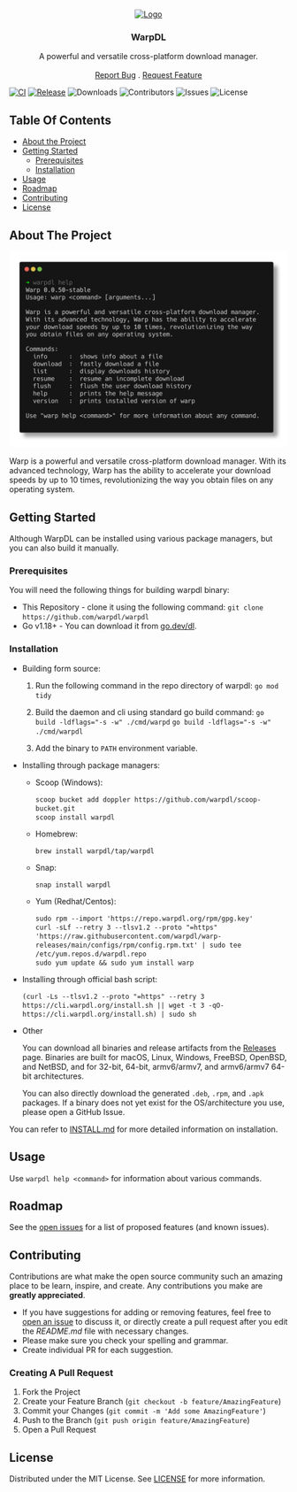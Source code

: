 <br/>
<p align="center">
  <a href="https://github.com/warpdl/warpdl">
    <img src="https://avatars.githubusercontent.com/u/134059456" alt="Logo" width="80" height="80">
  </a>

  <h3 align="center">WarpDL</h3>

  <p align="center">
    A powerful and versatile cross-platform download manager.
    <br/>
    <br/>
    <a href="https://github.com/warpdl/warpdl/issues">Report Bug</a>
    .
    <a href="https://github.com/warpdl/warpdl/issues">Request Feature</a>
  </p>
</p>

[![CI](https://github.com/warpdl/warpdl/actions/workflows/ci.yml/badge.svg)](https://github.com/warpdl/warpdl/actions/workflows/ci.yml) [![Release](https://github.com/warpdl/warpdl/actions/workflows/release.yml/badge.svg)](https://github.com/warpdl/warpdl/actions/workflows/release.yml) ![Downloads](https://img.shields.io/github/downloads/warpdl/warp-releases/total) ![Contributors](https://img.shields.io/github/contributors/warpdl/warpdl?color=dark-green) ![Issues](https://img.shields.io/github/issues/warpdl/warpdl) ![License](https://img.shields.io/github/license/warpdl/warpdl) 

## Table Of Contents

* [About the Project](#about-the-project)
* [Getting Started](#getting-started)
  * [Prerequisites](#prerequisites)
  * [Installation](#installation)
* [Usage](#usage)
* [Roadmap](#roadmap)
* [Contributing](#contributing)
* [License](#license)

## About The Project

![Screen Shot](./screenshot.png)

Warp is a powerful and versatile cross-platform download manager. With its advanced technology, Warp has the ability to accelerate your download speeds by up to 10 times, revolutionizing the way you obtain files on any operating system.



## Getting Started

Although WarpDL can be installed using various package managers, but you can also build it manually.

### Prerequisites

You will need the following things for building warpdl binary:

* This Repository - clone it using the following command:
   ```git clone https://github.com/warpdl/warpdl```
* Go v1.18+ - You can download it from [go.dev/dl](https://go.dev/dl).

### Installation

- Building form source:

  1. Run the following command in the repo directory of warpdl:
      ```go mod tidy```
  
  2. Build the daemon and cli using standard go build command:
      ```go build -ldflags="-s -w" ./cmd/warpd```
      ```go build -ldflags="-s -w" ./cmd/warpdl```
  
  3. Add the binary to `PATH` environment variable.

- Installing through package managers:
  - Scoop (Windows):
      ```
      scoop bucket add doppler https://github.com/warpdl/scoop-bucket.git
      scoop install warpdl
      ```
  - Homebrew:
      ```
      brew install warpdl/tap/warpdl
      ```
  - Snap:
      ```
      snap install warpdl
      ```
  - Yum (Redhat/Centos):
      ```
      sudo rpm --import 'https://repo.warpdl.org/rpm/gpg.key'
      curl -sLf --retry 3 --tlsv1.2 --proto "=https" 'https://raw.githubusercontent.com/warpdl/warp-releases/main/configs/rpm/config.rpm.txt' | sudo tee /etc/yum.repos.d/warpdl.repo
      sudo yum update && sudo yum install warp
      ```
- Installing through official bash script:
  ```
  (curl -Ls --tlsv1.2 --proto "=https" --retry 3 https://cli.warpdl.org/install.sh || wget -t 3 -qO- https://cli.warpdl.org/install.sh) | sudo sh
  ```
- Other

  You can download all binaries and release artifacts from the [Releases](https://github.com/warpdl/warp-releases/releases/latest) page. Binaries are built for macOS, Linux, Windows, FreeBSD, OpenBSD, and   NetBSD, and for 32-bit, 64-bit, armv6/armv7, and armv6/armv7 64-bit architectures.

  You can also directly download the generated `.deb`, `.rpm`, and `.apk` packages. If a binary does not yet exist for the OS/architecture you use, please open a GitHub Issue.

You can refer to [INSTALL.md](https://github.com/warpdl/warp-releases/blob/main/INSTALL.md) for more detailed information on installation.
## Usage

Use `warpdl help <command>` for information about various commands.

## Roadmap

See the [open issues](https://github.com/warpdl/warpdl/issues) for a list of proposed features (and known issues).

## Contributing

Contributions are what make the open source community such an amazing place to be learn, inspire, and create. Any contributions you make are **greatly appreciated**.
* If you have suggestions for adding or removing features, feel free to [open an issue](https://github.com/warpdl/warpdl/issues/new) to discuss it, or directly create a pull request after you edit the *README.md* file with necessary changes.
* Please make sure you check your spelling and grammar.
* Create individual PR for each suggestion.

### Creating A Pull Request

1. Fork the Project
2. Create your Feature Branch (`git checkout -b feature/AmazingFeature`)
3. Commit your Changes (`git commit -m 'Add some AmazingFeature'`)
4. Push to the Branch (`git push origin feature/AmazingFeature`)
5. Open a Pull Request

## License

Distributed under the MIT License. See [LICENSE](https://github.com/warpdl/warpdl/blob/dev/LICENSE) for more information.

